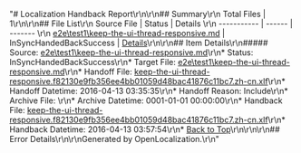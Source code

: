 "# <a name='report-top'></a> Localization Handback Report\r\n\r\n## Summary\r\n Total Files | 1\r\n\r\n## File List\r\n Source File | Status | Details \r\n ----------- | ------ | ------- \r\n [e2e\\test1\\keep-the-ui-thread-responsive.md](https://github.com/OpenLocalizationTest/oltest/blob/57ebca9dab14f3b5b7ae3c70a12927bb6ff25292/e2e/test1/keep-the-ui-thread-responsive.md) | InSyncHandedBackSuccess | [Details](#3ec43baf1d1c8bef03a22ab0b9f609909c78b48f19)\r\n\r\n## Item Details\r\n##### <a name='3ec43baf1d1c8bef03a22ab0b9f609909c78b48f19'></a> Source: [e2e\\test1\\keep-the-ui-thread-responsive.md](https://github.com/OpenLocalizationTest/oltest/blob/57ebca9dab14f3b5b7ae3c70a12927bb6ff25292/e2e/test1/keep-the-ui-thread-responsive.md)\r\n* Status: InSyncHandedBackSuccess\r\n* Target File: [e2e\\test1\\keep-the-ui-thread-responsive.md](https://github.com/OpenLocalizationTestOrg/oltest.zh-cn/blob/3255b0746e8191d5f7ed54151df3cc1e7d076e03/e2e/test1/keep-the-ui-thread-responsive.md)\r\n* Handoff File: [keep-the-ui-thread-responsive.f82130e9fb356ee4bb01059d48bac41876c11bc7.zh-cn.xlf](https://github.com/OpenLocalizationTestOrg/olhandoff/blob/86de43520a8d0835f51eabe3ffe1198d789aab54/ol-handoff/OpenLocalizationTestOrg/oltest.zh-cn/sysfilemoving/ht-test/keep-the-ui-thread-responsive.f82130e9fb356ee4bb01059d48bac41876c11bc7.zh-cn.xlf)\r\n* Handoff Datetime: 2016-04-13 03:35:35\r\n* Handoff Reason: Include\r\n* Archive File: \r\n* Archive Datetime: 0001-01-01 00:00:00\r\n* Handback File: [keep-the-ui-thread-responsive.f82130e9fb356ee4bb01059d48bac41876c11bc7.zh-cn.xlf](https://github.com/OpenLocalizationTestOrg/olhandback/blob/4701ef53c8bdbac7f8edb0779519974906d5c9b3/ol-handback/OpenLocalizationTestOrg/oltest.zh-cn/sysfilemoving/ht-test/keep-the-ui-thread-responsive.f82130e9fb356ee4bb01059d48bac41876c11bc7.zh-cn.xlf)\r\n* Handback Datetime: 2016-04-13 03:57:54\r\n* [Back to Top](#report-top)\r\n\r\n\r\n## Error Details\r\n\r\nGenerated by OpenLocalization.\r\n"